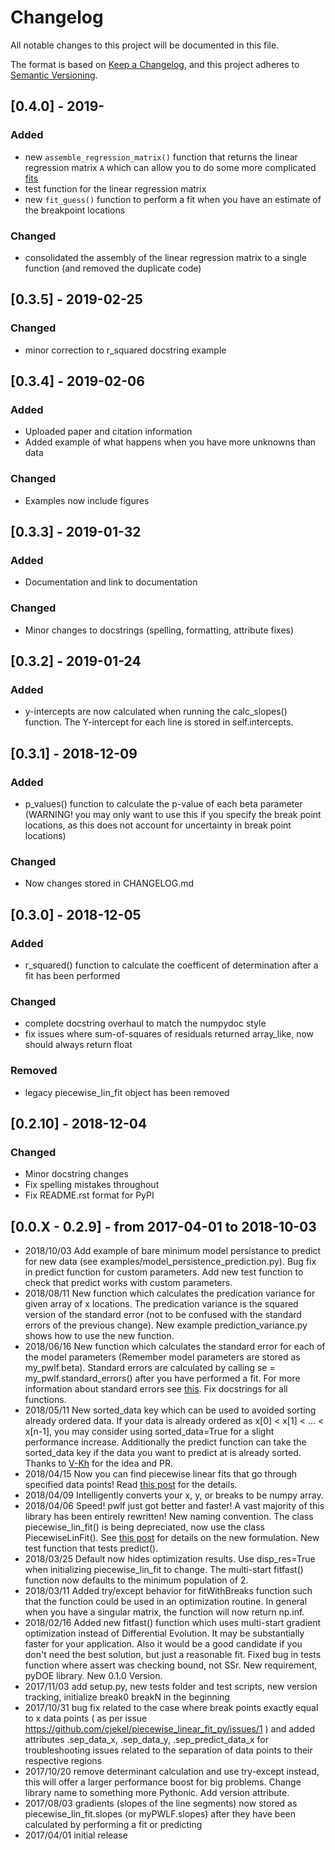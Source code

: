 # Changelog
All notable changes to this project will be documented in this file.

The format is based on [Keep a Changelog](https://keepachangelog.com/en/1.0.0/),
and this project adheres to [Semantic Versioning](https://semver.org/spec/v2.0.0.html).

## [0.4.0] - 2019-
### Added
- new ```assemble_regression_matrix()``` function that returns the linear regression matrix ```A``` which can allow you to do some more complicated [fits](https://jekel.me/2019/detect-number-of-line-segments-in-pwlf/)
- test function for the linear regression matrix
- new ```fit_guess()``` function to perform a fit when you have an estimate of the breakpoint locations
### Changed
- consolidated the assembly of the linear regression matrix to a single function (and removed the duplicate code)

## [0.3.5] - 2019-02-25
### Changed
- minor correction to r_squared docstring example

## [0.3.4] - 2019-02-06
### Added
- Uploaded paper and citation information
- Added example of what happens when you have more unknowns than data
### Changed
- Examples now include figures

## [0.3.3] - 2019-01-32
### Added
- Documentation and link to documentation
### Changed
- Minor changes to docstrings (spelling, formatting, attribute fixes)

## [0.3.2] - 2019-01-24
### Added
- y-intercepts are now calculated when running the calc_slopes() function. The Y-intercept for each line is stored in self.intercepts. 

## [0.3.1] - 2018-12-09
### Added
- p_values() function to calculate the p-value of each beta parameter (WARNING! you may only want to use this if you specify the break point locations, as this does not account for uncertainty in break point locations)

### Changed
- Now changes stored in CHANGELOG.md

## [0.3.0] - 2018-12-05
### Added
- r_squared() function to calculate the coefficent of determination after a fit has been performed

### Changed
- complete docstring overhaul to match the numpydoc style
- fix issues where sum-of-squares of residuals returned array_like, now should always return float

### Removed
- legacy piecewise_lin_fit object has been removed

## [0.2.10] - 2018-12-04
### Changed
- Minor docstring changes
- Fix spelling mistakes throughout
- Fix README.rst format for PyPI

## [0.0.X - 0.2.9] - from 2017-04-01 to 2018-10-03
- 2018/10/03 Add example of bare minimum model persistance to predict for new data (see examples/model_persistence_prediction.py). Bug fix in predict function for custom parameters. Add new test function to check that predict works with custom parameters.
- 2018/08/11 New function which calculates the predication variance for given array of x locations. The predication variance is the squared version of the standard error (not to be confused with the standard errors of the previous change). New example prediction_variance.py shows how to use the new function.
- 2018/06/16 New function which calculates the standard error for each of the model parameters (Remember model parameters are stored as my_pwlf.beta). Standard errors are calculated by calling se = my_pwlf.standard_errors() after you have performed a fit. For more information about standard errors see [this](https://en.wikipedia.org/wiki/Standard_error). Fix docstrings for all functions.
- 2018/05/11 New sorted_data key which can be used to avoided sorting already ordered data. If your data is already ordered as x[0] < x[1] < ... < x[n-1], you may consider using sorted_data=True for a slight performance increase. Additionally the predict function can take the sorted_data key if the data you want to predict at is already sorted. Thanks to [V-Kh](https://github.com/V-Kh) for the idea and PR. 
- 2018/04/15 Now you can find piecewise linear fits that go through specified data points! Read [this post](http://jekel.me/2018/Force-piecwise-linear-fit-through-data/) for the details.
- 2018/04/09 Intelligently converts your x, y, or breaks to be numpy array.
- 2018/04/06 Speed! pwlf just got better and faster! A vast majority of this library has been entirely rewritten! New naming convention. The class piecewise_lin_fit() is being depreciated, now use the class PiecewiseLinFit(). See [this post](http://jekel.me/2018/Continous-piecewise-linear-regression/) for details on the new formulation. New test function that tests predict().
- 2018/03/25 Default now hides optimization results. Use disp_res=True when initializing piecewise_lin_fit to change. The multi-start fitfast() function now defaults to the minimum population of 2.
- 2018/03/11 Added try/except behavior for fitWithBreaks function such that the function could be used in an optimization routine. In general when you have a singular matrix, the function will now return np.inf.
- 2018/02/16 Added new fitfast() function which uses multi-start gradient optimization instead of Differential Evolution. It may be substantially faster for your application. Also it would be a good candidate if you don't need the best solution, but just a reasonable fit. Fixed bug in tests function where assert was checking bound, not SSr. New requirement, pyDOE library. New 0.1.0 Version.
- 2017/11/03 add setup.py, new tests folder and test scripts, new version tracking, initialize break0 breakN in the beginning
- 2017/10/31 bug fix related to the case where break points exactly equal to x data points ( as per issue https://github.com/cjekel/piecewise_linear_fit_py/issues/1 ) and added attributes .sep_data_x, .sep_data_y, .sep_predict_data_x for troubleshooting issues related to the separation of data points to their respective regions
- 2017/10/20 remove determinant calculation and use try-except instead, this will offer a larger performance boost for big problems. Change library name to something more Pythonic. Add version attribute.
- 2017/08/03 gradients (slopes of the line segments) now stored as piecewise_lin_fit.slopes (or myPWLF.slopes) after they have been calculated by performing a fit or predicting
- 2017/04/01 initial release
